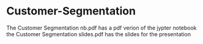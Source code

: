 # Customer-Segmentation

The Customer Segmentation nb.pdf has a pdf verion of the jypter notebook
the Customer Segmentation slides.pdf has the slides for the presentation